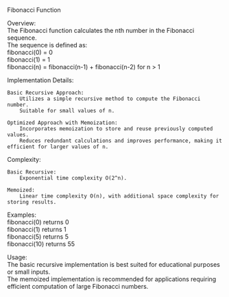 Fibonacci Function  

Overview:   
    The Fibonacci function calculates the nth number in the Fibonacci sequence.   
    The sequence is defined as:  
        fibonacci(0) = 0  
        fibonacci(1) = 1  
        fibonacci(n) = fibonacci(n-1) + fibonacci(n-2) for n > 1  

Implementation Details:  

    Basic Recursive Approach:  
        Utilizes a simple recursive method to compute the Fibonacci number.  
        Suitable for small values of n.  

    Optimized Approach with Memoization:  
        Incorporates memoization to store and reuse previously computed values.  
        Reduces redundant calculations and improves performance, making it efficient for larger values of n.  

Complexity:  

    Basic Recursive:  
        Exponential time complexity O(2^n).  

    Memoized:  
        Linear time complexity O(n), with additional space complexity for storing results.  

Examples:  
    fibonacci(0) returns 0  
    fibonacci(1) returns 1  
    fibonacci(5) returns 5  
    fibonacci(10) returns 55  

Usage:  
    The basic recursive implementation is best suited for educational purposes or small inputs.  
    The memoized implementation is recommended for applications requiring efficient computation of large Fibonacci numbers.

